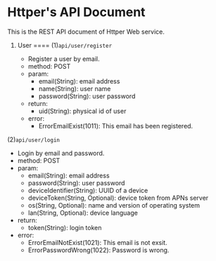 # Httper's API Document
This is the REST API document of Httper Web service.

1. User
====
(1)`api/user/register`
   
   - Register a user by email.
   - method: POST
   - param: 
      - email(String): email address
      - name(String): user name
      - password(String): user password
   - return:
      - uid(String): physical id of user
   - error:
      - ErrorEmailExist(1011): This email has been registered.

(2)`api/user/login`
   
   - Login by email and password.
   - method: POST
   - param: 
      - email(String): email address
      - password(String): user password
      - deviceIdentifier(String): UUID of a device
      - deviceToken(String, Optional): device token from APNs server
      - os(String, Optional): name and version of operating system 
      - lan(String, Optional): device language
   - return:
      - token(String): login token
   - error:
      - ErrorEmailNotExist(1021): This email is not exsit.
      - ErrorPasswordWrong(1022): Password is wrong.
